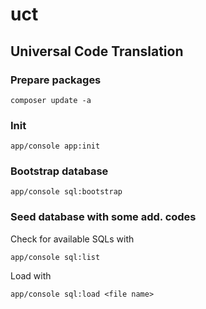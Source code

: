 # uct
## Universal Code Translation

### Prepare packages

    composer update -a

### Init

    app/console app:init

### Bootstrap database

    app/console sql:bootstrap

### Seed database with some add. codes

Check for available SQLs with

    app/console sql:list

Load with

    app/console sql:load <file name>
